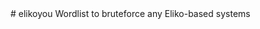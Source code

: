 <html><meta name="google-site-verification" content="P_s4SmY7gZSq_zfdZlUPCOzE67FN1WVdjKZJ8zXVe8Y" /># elikoyou
Wordlist to bruteforce any Eliko-based systems
</html>
